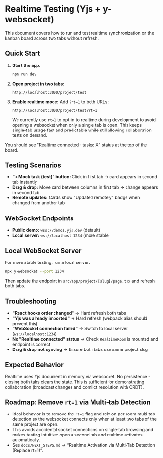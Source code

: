 # Realtime Testing (Yjs + y-websocket)

This document covers how to run and test realtime synchronization on the kanban board across two tabs without refresh.

## Quick Start

1. **Start the app:**

   ```bash
   npm run dev
   ```

2. **Open project in two tabs:**

   ```
   http://localhost:3000/project/test
   ```

3. **Enable realtime mode:** Add `?rt=1` to both URLs:
   ```
   http://localhost:3000/project/test?rt=1
   ```
   We currently use `rt=1` to opt-in to realtime during development to avoid opening a websocket when only a single tab is open. This keeps single‑tab usage fast and predictable while still allowing collaboration tests on demand.

You should see "Realtime connected · tasks: X" status at the top of the board.

## Testing Scenarios

- **"+ Mock task (test)" button:** Click in first tab → card appears in second tab instantly
- **Drag & drop:** Move card between columns in first tab → change appears in second tab
- **Remote updates:** Cards show "Updated remotely" badge when changed from another tab

## WebSocket Endpoints

- **Public demo:** `wss://demos.yjs.dev` (default)
- **Local server:** `ws://localhost:1234` (more stable)

## Local WebSocket Server

For more stable testing, run a local server:

```bash
npx y-websocket --port 1234
```

Then update the endpoint in `src/app/project/[slug]/page.tsx` and refresh both tabs.

## Troubleshooting

- **"React hooks order changed"** → Hard refresh both tabs
- **"Yjs was already imported"** → Hard refresh (webpack alias should prevent this)
- **"WebSocket connection failed"** → Switch to local server (`ws://localhost:1234`)
- **No "Realtime connected" status** → Check `RealtimeRoom` is mounted and endpoint is correct
- **Drag & drop not syncing** → Ensure both tabs use same project slug

## Expected Behavior

Realtime uses Yjs document in memory via websocket. No persistence - closing both tabs clears the state. This is sufficient for demonstrating collaboration (broadcast changes and conflict resolution with CRDT).

## Roadmap: Remove `rt=1` via Multi‑tab Detection

- Ideal behavior is to remove the `rt=1` flag and rely on per‑room multi‑tab detection so the websocket connects only when at least two tabs of the same project are open.
- This avoids accidental socket connections on single‑tab browsing and makes testing intuitive: open a second tab and realtime activates automatically.
- See `docs/NEXT_STEPS.md` → “Realtime Activation via Multi-Tab Detection (Replace rt=1)”.
